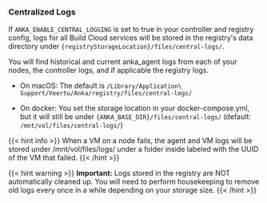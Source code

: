 

### Centralized Logs

If `ANKA_ENABLE_CENTRAL_LOGGING` is set to true in your controller and registry config, logs for all Build Cloud services will be stored in the registry's data directory under `{registryStorageLocation}/files/central-logs/`.

You will find historical and current anka_agent logs from each of your nodes, the controller logs, and if applicable the registry logs.

- On macOS: The default is `/Library/Application\ Support/Veertu/Anka/registry/files/central-logs/`

- On docker: You set the storage location in your docker-compose.yml, but it will still be under `{ANKA_BASE_DIR}/files/central-logs/` (default: `/mnt/vol/files/central-logs/`)

{{< hint info >}}
When a VM on a node fails, the agent and VM logs will be stored under /mnt/vol/files/logs/ under a folder inside labeled with the UUID of the VM that failed.
{{< /hint >}}

{{< hint warning >}}
**Important:** Logs stored in the registry are NOT automatically cleaned up. You will need to perform housekeeping to remove old logs every once in a while depending on your storage size.
{{< /hint >}}